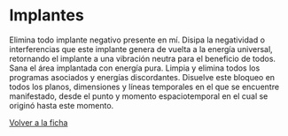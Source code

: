 # Implantes

Elimina todo implante negativo presente en mí. Disipa la negatividad o interferencias que este implante genera de vuelta a la energía universal, retornando el implante a una vibración neutra para el beneficio de todos. Sana el área implantada con energía pura. Limpia y elimina todos los programas asociados y energías discordantes. Disuelve este bloqueo en todos los planos, dimensiones y líneas temporales en el que se encuentre manifestado, desde el punto y momento espaciotemporal en el cual se originó hasta este momento.

[Volver a la ficha](../ficha.md)

